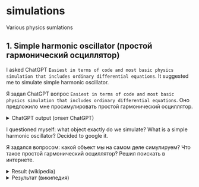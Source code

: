 # simulations
Various physics sumlations

## 1. Simple harmonic oscillator (простой гармонический осциллятор)

I asked ChatGPT `Easiest in terms of code and most basic physics simulation that includes ordinary differential equations`. It suggested me to simulate simple harmonic oscillator.

Я задал ChatGPT вопрос `Easiest in terms of code and most basic physics simulation that includes ordinary differential equations`. Оно предложило мне просимулировать простой гармонический осциллятор.

<details>
  <summary>ChatGPT output (ответ ChatGPT)</summary>
  
  One example of an easy-to-implement physics simulation that involves ordinary differential equations is a simple harmonic oscillator. This can be modeled using the following equation:
  `m * d^2x/dt^2 + kx = 0`. Where m is the mass of the object, k is the spring constant, x is the displacement from equilibrium, and t is time. This equation can be solved using numerical methods such as Euler's method or Runge-Kutta methods.
  To implement this simulation in code, one could use a simple loop to update the position and velocity of the object at each time step:
  
  ```python3
  # Define initial conditions
  x = 0.5 # Initial position
  v = 0 # Initial velocity
  m = 1 # Mass
  k = 1 # Spring constant
  dt = 0.01 # Time step
  t = 0 # Starting time
  end_time = 10 # End time
  
  # Loop over time steps
  while t < end_time:
    # Calculate acceleration using ODE
    a = -k*x/m
    
    # Update position and velocity using Euler's method
    x += v*dt
    v += a*dt
    
    # Increment time
    t += dt
    
    # Print current position and time
    print("Time:", t, "Position:", x)
  ```
  
  This simulation would produce a graph of the object oscillating back and forth around
  its equilibrium point, with a period determined by the mass and spring constant.
</details>

I questioned myself: what object exactly do we simulate? What is a simple harmonic oscillator? Decided to google it.

Я задался вопросом: какой объект мы на самом деле симулируем? Что такое простой гармонический осциллятор? Решил поискать в интернете.

<details>
  <summary>Result (wikipedia)</summary>
  TODO: paste EN wikipedia here.
</details>

<details>
  <summary>Результат (википедия)</summary>
  Представляет собой вибрирующую систему, характеризующуюся линейной величиной сброса.
  Для механической системы это означает, что существует сила, которая противодействует
  увеличению отклонения с пропорционально возрастающей силой. После внешнего толчка
  гармонический генератор совершает синусоидальные колебания вокруг своего положения
  покоя, причем продолжительность колебаний не зависит от величины отклонения.
  Примерами гармонических генераторов являются пружинные маятники, электрические
  колебательные контуры и камертоны.
</details>
